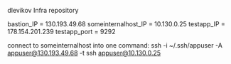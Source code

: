 dlevikov Infra repository

bastion_IP = 130.193.49.68
someinternalhost_IP = 10.130.0.25
testapp_IP = 178.154.201.239
testapp_port = 9292

connect to someinternalhost into one command:
ssh -i ~/.ssh/appuser -A appuser@130.193.49.68 -t ssh appuser@10.130.0.25
